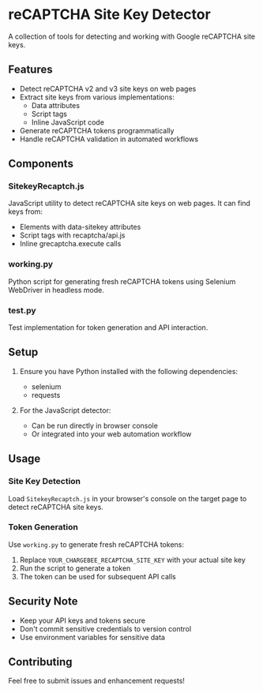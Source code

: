 # reCAPTCHA Site Key Detector

A collection of tools for detecting and working with Google reCAPTCHA site keys.

## Features

- Detect reCAPTCHA v2 and v3 site keys on web pages
- Extract site keys from various implementations:
  - Data attributes
  - Script tags
  - Inline JavaScript code
- Generate reCAPTCHA tokens programmatically
- Handle reCAPTCHA validation in automated workflows

## Components

### SitekeyRecaptch.js
JavaScript utility to detect reCAPTCHA site keys on web pages. It can find keys from:
- Elements with data-sitekey attributes
- Script tags with recaptcha/api.js
- Inline grecaptcha.execute calls

### working.py
Python script for generating fresh reCAPTCHA tokens using Selenium WebDriver in headless mode.

### test.py
Test implementation for token generation and API interaction.

## Setup

1. Ensure you have Python installed with the following dependencies:
   - selenium
   - requests

2. For the JavaScript detector:
   - Can be run directly in browser console
   - Or integrated into your web automation workflow

## Usage

### Site Key Detection
Load `SitekeyRecaptch.js` in your browser's console on the target page to detect reCAPTCHA site keys.

### Token Generation
Use `working.py` to generate fresh reCAPTCHA tokens:

1. Replace `YOUR_CHARGEBEE_RECAPTCHA_SITE_KEY` with your actual site key
2. Run the script to generate a token
3. The token can be used for subsequent API calls

## Security Note

- Keep your API keys and tokens secure
- Don't commit sensitive credentials to version control
- Use environment variables for sensitive data

## Contributing

Feel free to submit issues and enhancement requests!
